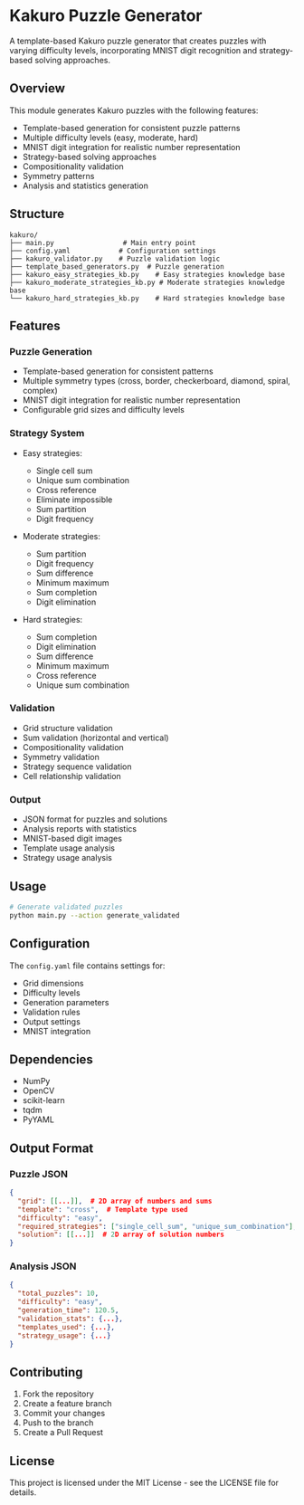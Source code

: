 # Kakuro Puzzle Generator

A template-based Kakuro puzzle generator that creates puzzles with varying difficulty levels, incorporating MNIST digit recognition and strategy-based solving approaches.

## Overview

This module generates Kakuro puzzles with the following features:
- Template-based generation for consistent puzzle patterns
- Multiple difficulty levels (easy, moderate, hard)
- MNIST digit integration for realistic number representation
- Strategy-based solving approaches
- Compositionality validation
- Symmetry patterns
- Analysis and statistics generation

## Structure

```
kakuro/
├── main.py                 # Main entry point
├── config.yaml            # Configuration settings
├── kakuro_validator.py    # Puzzle validation logic
├── template_based_generators.py  # Puzzle generation
├── kakuro_easy_strategies_kb.py    # Easy strategies knowledge base
├── kakuro_moderate_strategies_kb.py # Moderate strategies knowledge base
└── kakuro_hard_strategies_kb.py    # Hard strategies knowledge base
```

## Features

### Puzzle Generation
- Template-based generation for consistent patterns
- Multiple symmetry types (cross, border, checkerboard, diamond, spiral, complex)
- MNIST digit integration for realistic number representation
- Configurable grid sizes and difficulty levels

### Strategy System
- Easy strategies:
  - Single cell sum
  - Unique sum combination
  - Cross reference
  - Eliminate impossible
  - Sum partition
  - Digit frequency

- Moderate strategies:
  - Sum partition
  - Digit frequency
  - Sum difference
  - Minimum maximum
  - Sum completion
  - Digit elimination

- Hard strategies:
  - Sum completion
  - Digit elimination
  - Sum difference
  - Minimum maximum
  - Cross reference
  - Unique sum combination

### Validation
- Grid structure validation
- Sum validation (horizontal and vertical)
- Compositionality validation
- Symmetry validation
- Strategy sequence validation
- Cell relationship validation

### Output
- JSON format for puzzles and solutions
- Analysis reports with statistics
- MNIST-based digit images
- Template usage analysis
- Strategy usage analysis

## Usage

```bash
# Generate validated puzzles
python main.py --action generate_validated 
```

## Configuration

The `config.yaml` file contains settings for:
- Grid dimensions
- Difficulty levels
- Generation parameters
- Validation rules
- Output settings
- MNIST integration

## Dependencies

- NumPy
- OpenCV
- scikit-learn
- tqdm
- PyYAML

## Output Format

### Puzzle JSON
```json
{
  "grid": [[...]],  # 2D array of numbers and sums
  "template": "cross",  # Template type used
  "difficulty": "easy",
  "required_strategies": ["single_cell_sum", "unique_sum_combination"],
  "solution": [[...]]  # 2D array of solution numbers
}
```

### Analysis JSON
```json
{
  "total_puzzles": 10,
  "difficulty": "easy",
  "generation_time": 120.5,
  "validation_stats": {...},
  "templates_used": {...},
  "strategy_usage": {...}
}
```

## Contributing

1. Fork the repository
2. Create a feature branch
3. Commit your changes
4. Push to the branch
5. Create a Pull Request

## License

This project is licensed under the MIT License - see the LICENSE file for details. 